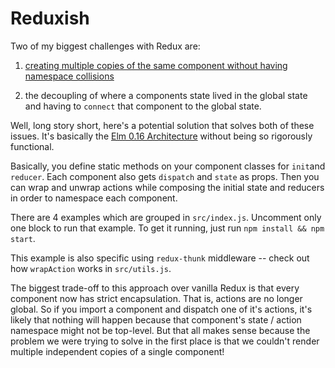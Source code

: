 # Reduxish

Two of my biggest challenges with Redux are:

1. [creating multiple copies of the same component without having namespace collisions](https://github.com/reactjs/redux/issues/897)

2. the decoupling of where a components state lived in the global state and having to `connect` that component to the global state.

Well, long story short, here's a potential solution that solves both of these issues. It's basically the [Elm 0.16 Architecture](https://github.com/evancz/elm-architecture-tutorial/tree/e1e77f902056160159ec2a75474c5e1329fb8bd1) without being so rigorously functional.

Basically, you define static methods on your component classes for `init`and `reducer`. Each component also gets `dispatch` and `state` as props. Then you can wrap and unwrap actions while composing the initial state and reducers in order to namespace each component.

There are 4 examples which are grouped in `src/index.js`. Uncomment only one block to run that example. To get it running, just run `npm install && npm start`.

This example is also specific using `redux-thunk` middleware -- check out how `wrapAction` works in `src/utils.js`.

The biggest trade-off to this approach over vanilla Redux is that every component now has strict encapsulation. That is, actions are no longer global. So if you import a component and dispatch one of it's actions, it's likely that nothing will happen because that component's state / action namespace might not be top-level. But that all makes sense because the problem we were trying to solve in the first place is that we couldn't render multiple independent copies of a single component!